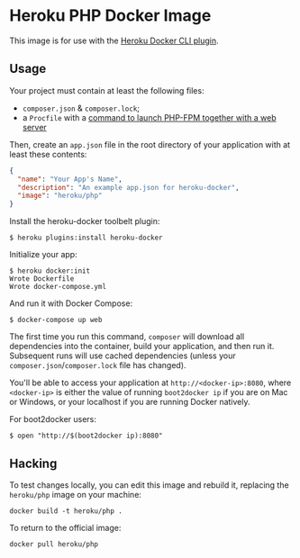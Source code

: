 # Heroku PHP Docker Image

This image is for use with the [Heroku Docker CLI plugin](https://github.com/heroku/heroku-docker).

## Usage

Your project must contain at least the following files:

- `composer.json` & `composer.lock`;
- a `Procfile` with a [command to launch PHP-FPM together with a web server](https://devcenter.heroku.com/articles/php-support#web-servers)

Then, create an `app.json` file in the root directory of your application with
at least these contents:

```json
{
  "name": "Your App's Name",
  "description": "An example app.json for heroku-docker",
  "image": "heroku/php"
}
```

Install the heroku-docker toolbelt plugin:

```sh-session
$ heroku plugins:install heroku-docker
```

Initialize your app:

```sh-session
$ heroku docker:init
Wrote Dockerfile
Wrote docker-compose.yml
```

And run it with Docker Compose:

```sh-session
$ docker-compose up web
```

The first time you run this command, `composer` will download all dependencies into the container, build your application, and then run it. Subsequent runs will use cached dependencies (unless your `composer.json`/`composer.lock` file has changed).

You'll be able to access your application at `http://<docker-ip>:8080`, where `<docker-ip>` is either the value of running `boot2docker ip` if you are on Mac or Windows, or your localhost if you are running Docker natively.

For boot2docker users:

```
$ open "http://$(boot2docker ip):8080"
```

## Hacking

To test changes locally, you can edit this image and rebuild it, replacing the `heroku/php` image on your machine:

```
docker build -t heroku/php .
```

To return to the official image:

```
docker pull heroku/php
```
